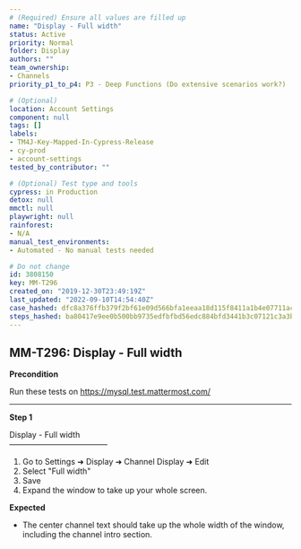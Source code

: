 ```yaml
---
# (Required) Ensure all values are filled up
name: "Display - Full width"
status: Active
priority: Normal
folder: Display
authors: ""
team_ownership:
- Channels
priority_p1_to_p4: P3 - Deep Functions (Do extensive scenarios work?)

# (Optional)
location: Account Settings
component: null
tags: []
labels:
- TM4J-Key-Mapped-In-Cypress-Release
- cy-prod
- account-settings
tested_by_contributor: ""

# (Optional) Test type and tools
cypress: in Production
detox: null
mmctl: null
playwright: null
rainforest:
- N/A
manual_test_environments:
- Automated - No manual tests needed

# Do not change
id: 3808150
key: MM-T296
created_on: "2019-12-30T23:49:19Z"
last_updated: "2022-09-10T14:54:40Z"
case_hashed: dfc8a376ffb379f2bf61e09d566bfa1eeaa18d115f8411a1b4e07711aca7820a66dcaad2822c57e64fa9cd26d7fd97b1
steps_hashed: ba80417e9ee0b500bb9735edfbfbd56edc884bfd3441b3c07121c3a3b2fccd7bf3f74bebeee87a56600a3f53f68ab69b
---
```


<!-- (Auto-generated) Based on frontmatter's "key" and "name" -->

## MM-T296: Display - Full width

**Precondition**

Run these tests on <https://mysql.test.mattermost.com/>

---

**Step 1**

Display - Full width\
–––––––––––––––––––––––––

1. Go to Settings ➜ Display ➜ Channel Display ➜ Edit
2. Select "Full width"
3. Save
4. Expand the window to take up your whole screen.

**Expected**

- The center channel text should take up the whole width of the window, including the channel intro section.
